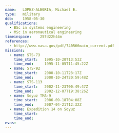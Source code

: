 ```yaml
---
name:	LOPEZ-ALEGRIA, Michael E.
type:	military
dob:	1958-05-30
qualifications:
  - BSc in systems engineering
  - MSc in aeronautical engineering
timeinspace:	257d22h44m
references:
  - http://www.nasa.gov/pdf/740566main_current.pdf
missions:
  - name: STS-73
    time_start:   1995-10-20T13:53Z
    time_end:     1995-11-05T11:45:22Z
  - name: STS-92
    time_start:   2000-10-11T23:17Z
    time_end:     2000-10-24T20:59:48Z
  - name: STS-113
    time_start:   2002-11-23T00:49:47Z
    time_end:     2002-12-07T19:38:26Z
  - name: Soyuz TMA-9
    time_start:   2006-09-18T04:08Z
    time_end:     2007-04-21T12:32Z
  - name: Expedition 14 on Soyuz
    time_start:   
    time_end:     
evas:
---
```

